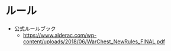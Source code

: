# ルール

- 公式ルールブック
  - https://www.alderac.com/wp-content/uploads/2018/06/WarChest_NewRules_FINAL.pdf
